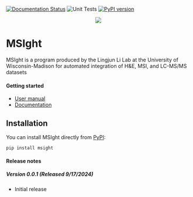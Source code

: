 [![Documentation Status](https://readthedocs.org/projects/msight-100/badge/?version=latest)](https://msight-100.readthedocs.io/en/latest/?badge=latest)
![Unit Tests](https://github.com/laurenfields/MSIght_1.0.0/actions/workflows/ci.yml/badge.svg)
[![PyPI version](https://badge.fury.io/py/msight.svg)](https://pypi.org/project/msight/)

<div align="center">
<img src="https://github.com/laurenfields/MSIght/blob/main/utils/MSIght_logo.png">
</div>

# MSIght

MSIght is a program produced by the Lingjun Li Lab at the University of Wisconsin-Madison for automated integration of H&E, MSI, and LC-MS/MS datasets

#### Getting started
* [User manual](https://docs.google.com/document/d/e/2PACX-1vRg7HEovZCDG1IdLaVpfKdxXk9n3LBGevGVzZj9DhtYL69CmZ8VAwbSIM4Tm7bsCUkNBI8ixcHTqp6f/pub)
* [Documentation](https://msight-100.readthedocs.io/en/latest/)

## Installation

You can install MSIght directly from [PyPI](https://pypi.org/project/msight/):

```
pip install msight
```



#### Release notes
##### Version 0.0.1 (Released 9/17/2024)
* Initial release
